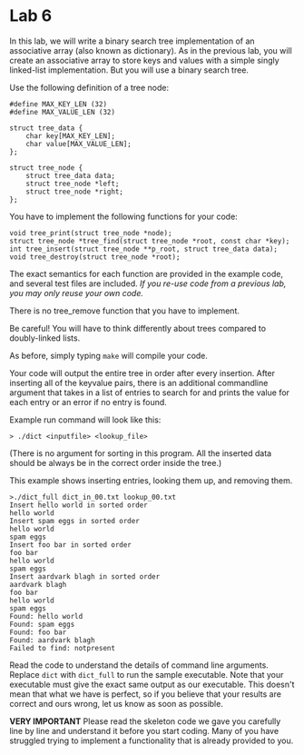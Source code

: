 # Lab 6

In this lab, we will write a binary search tree implementation of
an associative array (also known as dictionary). As in the previous
lab, you will create an associative array to store keys and values
with a simple singly linked-list implementation. But you will use
a binary search tree.

Use the following definition of a tree node:

```
#define MAX_KEY_LEN (32)
#define MAX_VALUE_LEN (32)

struct tree_data {
	char key[MAX_KEY_LEN];
	char value[MAX_VALUE_LEN];
};

struct tree_node {
	struct tree_data data;
	struct tree_node *left;
	struct tree_node *right;
};

```
You have to implement the following functions for your code:

```
void tree_print(struct tree_node *node);
struct tree_node *tree_find(struct tree_node *root, const char *key);
int tree_insert(struct tree_node **p_root, struct tree_data data);
void tree_destroy(struct tree_node *root);
```

The exact semantics for each function are provided in the example
code, and several test files are included. *If you re-use code from a
previous lab, you may only reuse your own code.*

There is no tree_remove function that you have to implement.

Be careful! You will have to think differently about trees compared to
doubly-linked lists. 

As before, simply typing `make` will compile your code.

Your code will output the entire tree in order after every
insertion. After inserting all of the key­value pairs, there is an additional command­line argument that takes in a list of entries to search for and prints the value for each entry or an error if no entry is found.

Example run command will look like this:

```
> ./dict <inputfile> <lookup_file>
```
(There is no argument for sorting in this program. All the inserted
data should be always be in the correct order inside the tree.)

This example shows inserting entries, looking them up, and removing
them.

```
>./dict_full dict_in_00.txt lookup_00.txt
Insert hello world in sorted order
hello world
Insert spam eggs in sorted order
hello world
spam eggs
Insert foo bar in sorted order
foo bar
hello world
spam eggs
Insert aardvark blagh in sorted order
aardvark blagh
foo bar
hello world
spam eggs
Found: hello world
Found: spam eggs
Found: foo bar
Found: aardvark blagh
Failed to find: notpresent

```

Read the code to understand the details of command line arguments. Replace `dict` with `dict_full` to run the sample executable. Note that your executable must give the exact same output as our executable. This doesn't mean that what we have is perfect, so if you believe that your results are correct and ours wrong, let us know as soon as possible.

**VERY IMPORTANT** Please read the skeleton code we gave you carefully
  line by line and understand it before you start coding. Many of you
  have struggled trying to implement a functionality that is already
  provided to you.

